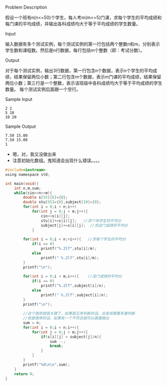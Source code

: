 Problem Description

假设一个班有n(n<=50)个学生，每人考m(m<=5)门课，求每个学生的平均成绩和每门课的平均成绩，并输出各科成绩均大于等于平均成绩的学生数量。

 

Input

输入数据有多个测试实例，每个测试实例的第一行包括两个整数n和m，分别表示学生数和课程数。然后是n行数据，每行包括m个整数（即：考试分数）。

 

Output

对于每个测试实例，输出3行数据，第一行包含n个数据，表示n个学生的平均成绩，结果保留两位小数；第二行包含m个数据，表示m门课的平均成绩，结果保留两位小数；第三行是一个整数，表示该班级中各科成绩均大于等于平均成绩的学生数量。
每个测试实例后面跟一个空行。

 

Sample Input

```
2 2
5 10
10 20
```

 

Sample Output

```
7.50 15.00
7.50 15.00
1
```

- 嗯，对，我又没做出来
- 注意初始化数组。鬼知道会出现什么错误。。。。

```c
#include<iostream>
using namespace std;

int main(void){
	int n,m,sum;	
	while(cin>>n>>m){
		double s[55][6]={0};
		double stu[55]={0},subject[10]={0};
		for(int i = 0;i < n;i++)
			for(int j = 0;j < m;j++){
				cin>>s[i][j];
				stu[i]+=s[i][j];   //求个体学生的平均分 
				subject[j]+=s[i][j];  //求这门成绩的平均分 
			}
			
		for(int i = 0;i < n;+i++){   //求每个学生的平均分
			if(i == 0)
				printf("%.2lf",stu[i]/m);
			else
				printf(" %.2lf",stu[i]/m);
		} 
		printf("\n");
		
		for(int i = 0;i < m;i++){    //没门成绩的平均分
			if(i == 0)
				printf("%.2lf",subject[i]/n);
			else
				printf(" %.2lf",subject[i]/n);
		}
		printf("\n");
		
        //这个倒序就很关键了，如果是正序判断的话，会发现需要多重判断
        //但是倒序的话，如果有一个不符合就可以直接跳出
		sum = n;    
		for(int i = 0;i < n;i++){
			for(int j = 0;j < m;j++){
				if(s[i][j] < subject[j]/n){
					sum --;
					break;
				}
			}
		}
		printf("%d\n\n",sum);
	}
	return 0;
}
```

